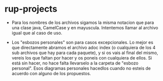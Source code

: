 # rup-projects

* Para los nombres de los archivos sigamos la misma notacion que para una clase java, CamelCase y en mayuscula. Intentemos llamar al archivo igual que al caso de uso.

* Los "esbozos personales" son para casos excepcionales. Lo mejor es que directamente abramos el archivo adoc index (o cualquiera de los 4 sub archivos que hay para cada paquete), y si os vais al final del mismo, vereis los que faltan por hacer y os poneis con cualquiera de ellos. Si está sin hacer, no hace falta llevarselo a la carpeta de "esbozo personal". Esos diagramas personales hacedlos cuando no esteis de acuerdo con alguno de los propuestos. 


